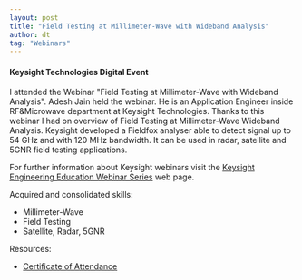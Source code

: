 ```yaml
---
layout: post
title: "Field Testing at Millimeter-Wave with Wideband Analysis"
author: dt
tag: "Webinars"
---
```

#### Keysight Technologies Digital Event

I attended the Webinar "Field Testing at Millimeter-Wave with Wideband Analysis". Adesh Jain held the webinar. He is an Application Engineer inside RF&Microwave department at Keysight Technologies.
Thanks to this webinar I had on overview of Field Testing at Millimeter-Wave Wideband Analysis. Keysight developed a Fieldfox analyser able to detect signal up to 54 GHz and with 120 MHz bandwidth. It can be used in radar, satellite and 5GNR field testing applications.

<!-- your comment
<img src="/assets/img/2021-07-07-webinar-keysight-fieldtesting.jpg" class="img-fluid" alt="webinar-keysight-wifi6">  -->

For further information about Keysight webinars visit the [Keysight Engineering Education Webinar Series](https://www.keysight.com/it/en/events/europe-middleeast-africa-india/webinars.html?partnerref=ON24referral) web page.

Acquired and consolidated skills:
* Millimeter-Wave
* Field Testing
* Satellite, Radar, 5GNR

Resources:
* [Certificate of Attendance](/assets/pdf/2021-07-07-webinar-keysight-fieldtesting.pdf)